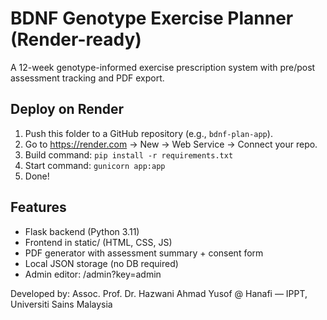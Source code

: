 # BDNF Genotype Exercise Planner (Render-ready)

A 12-week genotype-informed exercise prescription system with pre/post assessment tracking and PDF export.

## Deploy on Render
1. Push this folder to a GitHub repository (e.g., `bdnf-plan-app`).
2. Go to https://render.com → New → Web Service → Connect your repo.
3. Build command: `pip install -r requirements.txt`
4. Start command: `gunicorn app:app`
5. Done!

## Features
- Flask backend (Python 3.11)
- Frontend in static/ (HTML, CSS, JS)
- PDF generator with assessment summary + consent form
- Local JSON storage (no DB required)
- Admin editor: /admin?key=admin

Developed by: Assoc. Prof. Dr. Hazwani Ahmad Yusof @ Hanafi — IPPT, Universiti Sains Malaysia
